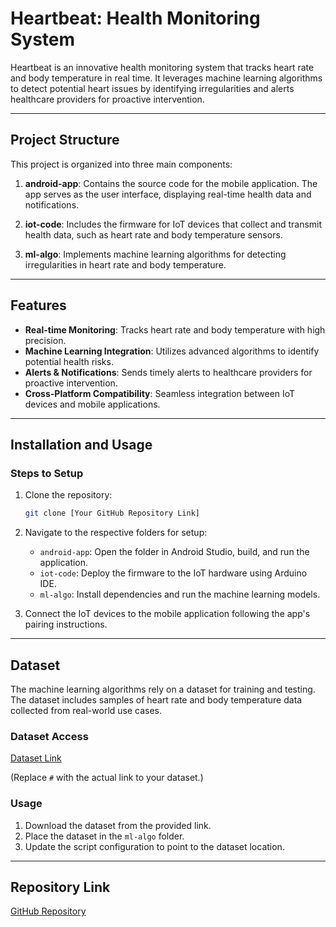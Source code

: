 # Heartbeat: Health Monitoring System

Heartbeat is an innovative health monitoring system that tracks heart rate and body temperature in real time. It leverages machine learning algorithms to detect potential heart issues by identifying irregularities and alerts healthcare providers for proactive intervention.

---

## Project Structure

This project is organized into three main components:

1. **android-app**: Contains the source code for the mobile application. The app serves as the user interface, displaying real-time health data and notifications.

2. **iot-code**: Includes the firmware for IoT devices that collect and transmit health data, such as heart rate and body temperature sensors.

3. **ml-algo**: Implements machine learning algorithms for detecting irregularities in heart rate and body temperature.

---

## Features

- **Real-time Monitoring**: Tracks heart rate and body temperature with high precision.
- **Machine Learning Integration**: Utilizes advanced algorithms to identify potential health risks.
- **Alerts & Notifications**: Sends timely alerts to healthcare providers for proactive intervention.
- **Cross-Platform Compatibility**: Seamless integration between IoT devices and mobile applications.

---

## Installation and Usage

### Steps to Setup

1. Clone the repository:
   ```bash
   git clone [Your GitHub Repository Link]
   ```

2. Navigate to the respective folders for setup:
   - `android-app`: Open the folder in Android Studio, build, and run the application.
   - `iot-code`: Deploy the firmware to the IoT hardware using Arduino IDE.
   - `ml-algo`: Install dependencies and run the machine learning models.

3. Connect the IoT devices to the mobile application following the app's pairing instructions.

---

## Dataset

The machine learning algorithms rely on a dataset for training and testing. The dataset includes samples of heart rate and body temperature data collected from real-world use cases.

### Dataset Access

[Dataset Link](https://zenodo.org/records/7603772)

(Replace `#` with the actual link to your dataset.)

### Usage

1. Download the dataset from the provided link.
2. Place the dataset in the `ml-algo` folder.
3. Update the script configuration to point to the dataset location.

---

## Repository Link

[GitHub Repository](https://github.com/PrabhashThilina/heartbeat.git)

